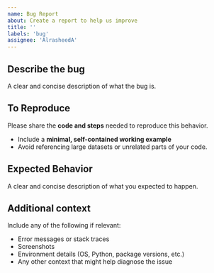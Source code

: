 ```yaml
---
name: Bug Report
about: Create a report to help us improve
title: ''
labels: 'bug'
assignee: 'AlrasheedA'
---
```


## Describe the bug

A clear and concise description of what the bug is.

## To Reproduce

Please share the **code and steps** needed to reproduce this behavior.

- Include a **minimal, self-contained working example**
- Avoid referencing large datasets or unrelated parts of your code.

## Expected Behavior

A clear and concise description of what you expected to happen.

## Additional context

Include any of the following if relevant:

- Error messages or stack traces
- Screenshots
- Environment details (OS, Python, package versions, etc.)
- Any other context that might help diagnose the issue
